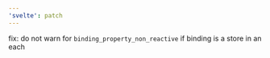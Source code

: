 ```yaml
---
'svelte': patch
---
```


fix: do not warn for `binding_property_non_reactive` if binding is a store in an each
